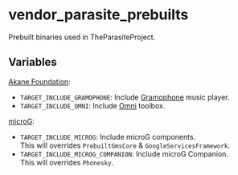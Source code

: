 # vendor_parasite_prebuilts

Prebuilt binaries used in TheParasiteProject.

## Variables

[Akane Foundation](https://github.com/AkaneFoundation):
* `TARGET_INCLUDE_GRAMOPHONE`: Include [Gramophone](https://github.com/AkaneTan/Gramophone) music player.
* `TARGET_INCLUDE_OMNI`: Include [Omni](https://github.com/AkaneFoundation/Omni) toolbox.

[microG](https://github.com/microg):
* `TARGET_INCLUDE_MICROG`: Include microG components.<br>
  This will overrides `PrebuiltGmsCore` & `GoogleServicesFramework`.
* `TARGET_INCLUDE_MICROG_COMPANION`: Include microG Companion.<br>
  This will overrides `Phonesky`.
